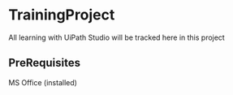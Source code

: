 # TrainingProject
All learning with UiPath Studio will be tracked here in this project

PreRequisites
--------------------
MS Office (installed)
